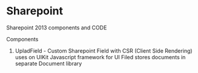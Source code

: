 # Sharepoint
Sharepoint 2013 components and CODE

Components
1. UpladField - Custom Sharepoint Field with CSR (Client Side Rendering) uses on UIKit Javascript framework for UI
Filed stores documents in separate Document library


